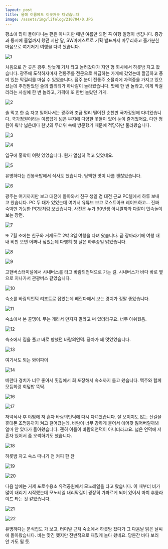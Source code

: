 ```yaml
---
layout: post
title: 올해 여름에도 이곳저곳 다녔습니다
image: /assets/img/lifelog/210704/0.JPG
---
```


평소에 많이 돌아다니는 편은 아니지만 매년 여름만 되면 꼭 여행 일정이 생깁니다.
종강과 동시에 졸업까지 했던 지난 달, SW마에스트로 기획 발표까지 마무리하고 홀가분한 마음으로 여기저기 여행을 다녀 왔습니다.

![1](/assets/img/lifelog/210704/1.JPG)

처음으로 간 곳은 광주. 밤늦게 기차 타고 놀러갔다가 지인 형 회사에서 하룻밤 자고 왔습니다.
광주에 도착하자마자 전통주를 전문으로 취급하는 가게에 갔었는데 깔끔하고 풍미 있는 막걸리를 마실 수 있었습니다.
점주 분이 전통주 소믈리에 자격증을 가지고 있으셨는데 추천받았던 술의 퀄리티가 하나같이 놀라웠습니다.
맛에 한 번 놀라고, 이게 막걸리라는 사실에 한 번 놀라고, 가격에 또 한번 놀랐던 가게.

![2](/assets/img/lifelog/210704/2.JPG)

술 먹고 한 숨 자고 일어나서는 광주와 조금 멀리 떨어진 순천만 국가정원에 다녀왔습니다.
국가정원이라는 이름답게 넓은 부지에 다양한 꽃들이 있어 눈이 즐거웠어요.
다만 정원이 워낙 넓은데다 한낮의 무더위 속에 방문했기 때문에 적당히만 둘러봤습니다.

![3](/assets/img/lifelog/210704/3.JPG)

![4](/assets/img/lifelog/210704/4.JPG)

입구에 홍학이 여럿 있었습니다. 뭔가 열심히 먹고 있었네요.

![5](/assets/img/lifelog/210704/5.jpg)

유명하다는 건봉국밥에서 식사도 했습니다. 담백한 맛이 나름 괜찮았습니다.

![6](/assets/img/lifelog/210704/6.JPG)

광주는 여기까지만 보고 대전에 돌아와서 친구 생일 겸 대전 근교 PC텔에서 하루 보내고 왔습니다.
PC 두 대가 있었는데 여기서 유튜브 보고 로스트아크 레이드하고... 진짜 숙박만 가능한 PC방처럼 보냈습니다.
사진은 누가 90년생 아니랄까봐 다같이 민속놀이 보는 장면.

![7](/assets/img/lifelog/210704/7.JPG)

또 7월 초에는 친구와 거제도로 2박 3일 여행을 다녀 왔습니다.
곧 장마라기에 여행 내내 비만 오면 어쩌나 싶었는데 다행히 첫 날은 하루종일 맑았습니다.

![8](/assets/img/lifelog/210704/8.JPG)

![9](/assets/img/lifelog/210704/9.JPG)

고현버스터미널에서 시내버스를 타고 바람의언덕으로 가는 길. 시내버스가 바다 바로 옆으로 지나가서 관광버스 같았습니다.

![10](/assets/img/lifelog/210704/10.JPG)

숙소를 바람의언덕 리조트로 잡았는데 베란다에서 보는 경치가 정말 좋았습니다.

![11](/assets/img/lifelog/210704/11.JPG)

숙소에서 본 골댕이. 무는 개라서 만지지 말라고 써 있더라구요. 너무 아쉬웠음.

![12](/assets/img/lifelog/210704/12.JPG)

숙소에서 짐을 풀고 바로 향했던 바람의언덕. 풍차가 꽤 멋있었습니다.

![13](/assets/img/lifelog/210704/13.JPG)

여기서도 되는 와이파이

![14](/assets/img/lifelog/210704/14.JPG)

베란다 경치가 너무 좋아서 횟집에서 회 포장해서 숙소까지 들고 왔습니다. 맥주와 함께 모듬회랑 회덮밥 뚝딱.

![16](/assets/img/lifelog/210704/16.JPG)

![17](/assets/img/lifelog/210704/17.JPG)

저녁식사 후 야밤에 저 혼자 바람의언덕에 다시 다녀왔습니다.
잘 보이지도 않는 산길을 휴대폰 조명등까지 켜고 걸어갔는데, 바람이 너무 강하게 불어서 에어팟 잃어버릴까봐 얼마 안 있다가 돌아왔습니다. 
괜히 이름이 바람의언덕이 아니더라고요. 넓은 언덕에 저 혼자 있어서 좀 오싹하기도 했습니다.

![18](/assets/img/lifelog/210704/18.JPG)

하룻밤 자고 숙소 떠나기 전 커피 한 잔

![19](/assets/img/lifelog/210704/19.JPG)

![20](/assets/img/lifelog/210704/20.JPG)

다음 날에는 거제 포로수용소 유적공원에서 모노레일을 타고 왔습니다. 
이 때부터 비가 많이 내리기 시작했는데 모노레일 내리막길이 굉장히 가파르게 되어 있어서 마치 후룸라이드 타는 것 같았습니다.

![21](/assets/img/lifelog/210704/21.JPG)

![22](/assets/img/lifelog/210704/22.JPG)

유명하다는 분식집도 가 보고, 터미널 근처 숙소에서 하룻밤 잤다가 그 다음날 맑은 날씨에 돌아왔습니다.
비는 맞긴 했지만 전반적으로 재밌게 놀다 왔네요. 당분간 바다 보러 안 가도 될 듯.
